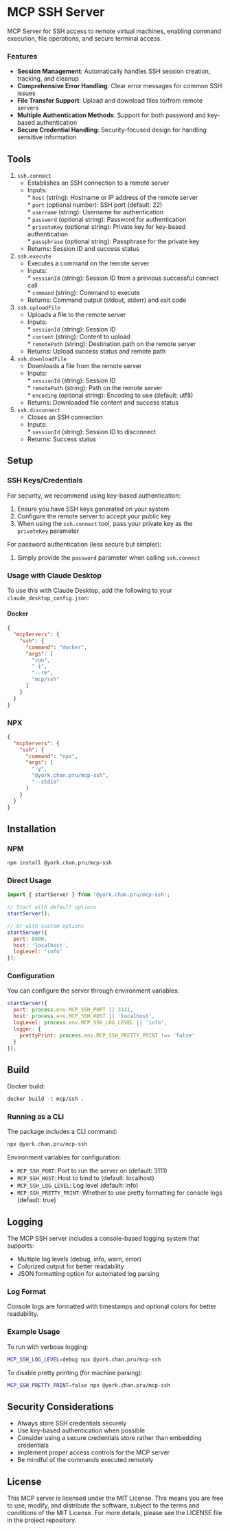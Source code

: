 # MCP SSH Server

MCP Server for SSH access to remote virtual machines, enabling command execution, file operations, and secure terminal access.

### Features

* **Session Management**: Automatically handles SSH session creation, tracking, and cleanup
* **Comprehensive Error Handling**: Clear error messages for common SSH issues
* **File Transfer Support**: Upload and download files to/from remote servers
* **Multiple Authentication Methods**: Support for both password and key-based authentication
* **Secure Credential Handling**: Security-focused design for handling sensitive information

## Tools

1. `ssh.connect`  
   * Establishes an SSH connection to a remote server  
   * Inputs:  
         * `host` (string): Hostname or IP address of the remote server  
         * `port` (optional number): SSH port (default: 22)  
         * `username` (string): Username for authentication  
         * `password` (optional string): Password for authentication  
         * `privateKey` (optional string): Private key for key-based authentication  
         * `passphrase` (optional string): Passphrase for the private key  
   * Returns: Session ID and success status
2. `ssh.execute`  
   * Executes a command on the remote server  
   * Inputs:  
         * `sessionId` (string): Session ID from a previous successful connect call  
         * `command` (string): Command to execute  
   * Returns: Command output (stdout, stderr) and exit code
3. `ssh.uploadFile`  
   * Uploads a file to the remote server  
   * Inputs:  
         * `sessionId` (string): Session ID  
         * `content` (string): Content to upload  
         * `remotePath` (string): Destination path on the remote server  
   * Returns: Upload success status and remote path
4. `ssh.downloadFile`  
   * Downloads a file from the remote server  
   * Inputs:  
         * `sessionId` (string): Session ID  
         * `remotePath` (string): Path on the remote server  
         * `encoding` (optional string): Encoding to use (default: utf8)  
   * Returns: Downloaded file content and success status
5. `ssh.disconnect`  
   * Closes an SSH connection  
   * Inputs:  
         * `sessionId` (string): Session ID to disconnect  
   * Returns: Success status

## Setup

### SSH Keys/Credentials

For security, we recommend using key-based authentication:

1. Ensure you have SSH keys generated on your system
2. Configure the remote server to accept your public key
3. When using the `ssh.connect` tool, pass your private key as the `privateKey` parameter

For password authentication (less secure but simpler):
1. Simply provide the `password` parameter when calling `ssh.connect`

### Usage with Claude Desktop

To use this with Claude Desktop, add the following to your `claude_desktop_config.json`:

#### Docker

```json
{
  "mcpServers": {
    "ssh": {
      "command": "docker",
      "args": [
        "run",
        "-i",
        "--rm",
        "mcp/ssh"
      ]
    }
  }
}
```

### NPX

```json
{
  "mcpServers": {
    "ssh": {
      "command": "npx",
      "args": [
        "-y",
        "@york.chan.pru/mcp-ssh", 
        "--stdio"
      ]
    }
  }
}
```

## Installation

### NPM

```bash
npm install @york.chan.pru/mcp-ssh
```

### Direct Usage

```javascript
import { startServer } from '@york.chan.pru/mcp-ssh';

// Start with default options
startServer();

// Or with custom options
startServer({
  port: 8080,
  host: 'localhost',
  logLevel: 'info'
});
```

### Configuration

You can configure the server through environment variables:

```javascript
startServer({
  port: process.env.MCP_SSH_PORT || 3111,
  host: process.env.MCP_SSH_HOST || 'localhost',
  logLevel: process.env.MCP_SSH_LOG_LEVEL || 'info',
  logger: {
    prettyPrint: process.env.MCP_SSH_PRETTY_PRINT !== 'false'
  }
});
```

## Build

Docker build:

```bash
docker build -t mcp/ssh .
```

### Running as a CLI

The package includes a CLI command:

```bash
npx @york.chan.pru/mcp-ssh
```

Environment variables for configuration:
- `MCP_SSH_PORT`: Port to run the server on (default: 3111)
- `MCP_SSH_HOST`: Host to bind to (default: localhost)
- `MCP_SSH_LOG_LEVEL`: Log level (default: info)
- `MCP_SSH_PRETTY_PRINT`: Whether to use pretty formatting for console logs (default: true)

## Logging

The MCP SSH server includes a console-based logging system that supports:

- Multiple log levels (debug, info, warn, error)
- Colorized output for better readability
- JSON formatting option for automated log parsing

### Log Format

Console logs are formatted with timestamps and optional colors for better readability.

### Example Usage

To run with verbose logging:

```bash
MCP_SSH_LOG_LEVEL=debug npx @york.chan.pru/mcp-ssh
```

To disable pretty printing (for machine parsing):

```bash
MCP_SSH_PRETTY_PRINT=false npx @york.chan.pru/mcp-ssh
```

## Security Considerations

- Always store SSH credentials securely
- Use key-based authentication when possible
- Consider using a secure credentials store rather than embedding credentials
- Implement proper access controls for the MCP server
- Be mindful of the commands executed remotely

## License

This MCP server is licensed under the MIT License. This means you are free to use, modify, and distribute the software, subject to the terms and conditions of the MIT License. For more details, please see the LICENSE file in the project repository. 